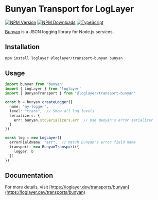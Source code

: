 # Bunyan Transport for LogLayer

[![NPM Version](https://img.shields.io/npm/v/%40loglayer%2Ftransport-bunyan)](https://www.npmjs.com/package/@loglayer/transport-bunyan)
[![NPM Downloads](https://img.shields.io/npm/dm/%40loglayer%2Ftransport-bunyan)](https://www.npmjs.com/package/@loglayer/transport-bunyan)
[![TypeScript](https://img.shields.io/badge/%3C%2F%3E-TypeScript-%230074c1.svg)](http://www.typescriptlang.org/)

[Bunyan](https://github.com/trentm/node-bunyan) is a JSON logging library for Node.js services.

## Installation

```bash
npm install loglayer @loglayer/transport-bunyan bunyan
```

## Usage

```typescript
import bunyan from 'bunyan'
import { LogLayer } from 'loglayer'
import { BunyanTransport } from "@loglayer/transport-bunyan"

const b = bunyan.createLogger({
  name: "my-logger",
  level: "trace",  // Show all log levels
  serializers: { 
    err: bunyan.stdSerializers.err  // Use Bunyan's error serializer
  }
})

const log = new LogLayer({
  errorFieldName: "err",  // Match Bunyan's error field name
  transport: new BunyanTransport({
    logger: b
  })
})
```

## Documentation

For more details, visit [https://loglayer.dev/transports/bunyan](https://loglayer.dev/transports/bunyan)

